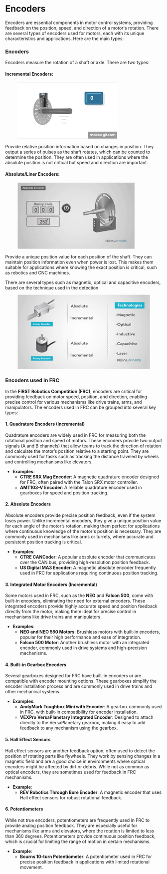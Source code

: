 # Encoders

Encoders are essential components in motor control systems, providing feedback on the position, speed, and direction of a motor's rotation. There are several types of encoders used for motors, each with its unique characteristics and applications. Here are the main types:

### **Encoders**

Encoders measure the rotation of a shaft or axle. There are two types:

#### **Incremental Encoders**:&#x20;

<figure><img src="../.gitbook/assets/Wr-16X.gif" alt=""><figcaption></figcaption></figure>

Provide relative position information based on changes in position. They output a series of pulses as the shaft rotates, which can be counted to determine the position. They are often used in applications where the absolute position is not critical but speed and direction are important.

#### **Absolute/Liner Encoders**:&#x20;

<figure><img src="../.gitbook/assets/65f854814fd223fc3678faf3_Rotary-Absolute-Encoder.gif" alt="" width="375"><figcaption></figcaption></figure>

Provide a unique position value for each position of the shaft. They can maintain position information even when power is lost. This makes them suitable for applications where knowing the exact position is critical, such as robotics and CNC machines.

There are several types such as magnetic, optical and capacitive encoders, based on the technique used in the detection&#x20;

<figure><img src="../.gitbook/assets/image (19).png" alt=""><figcaption></figcaption></figure>



### Encoders used in FRC&#x20;

In the **FIRST Robotics Competition (FRC)**, encoders are critical for providing feedback on motor speed, position, and direction, enabling precise control for various mechanisms like drive trains, arms, and manipulators. The encoders used in FRC can be grouped into several key types:

#### 1. **Quadrature Encoders (Incremental)**

Quadrature encoders are widely used in FRC for measuring both the rotational position and speed of motors. These encoders provide two output signals (A and B channels) that allow teams to track the direction of rotation and calculate the motor’s position relative to a starting point. They are commonly used for tasks such as tracking the distance traveled by wheels and controlling mechanisms like elevators.

* **Examples**:
  * **CTRE SRX Mag Encoder**: A magnetic quadrature encoder designed for FRC, often paired with the Talon SRX motor controller.
  * **AMT103-V Encoder**: A reliable quadrature encoder used in gearboxes for speed and position tracking.

#### 2. **Absolute Encoders**

Absolute encoders provide precise position feedback, even if the system loses power. Unlike incremental encoders, they give a unique position value for each angle of the motor’s rotation, making them perfect for applications where continuous knowledge of the motor's position is necessary. They are commonly used in mechanisms like arms or turrets, where accurate and persistent position tracking is critical.

* **Examples**:
  * **CTRE CANCoder**: A popular absolute encoder that communicates over the CAN bus, providing high-resolution position feedback.
  * **US Digital MA3 Encoder**: A magnetic absolute encoder frequently used in FRC for applications requiring continuous position tracking.

#### 3. **Integrated Motor Encoders (Incremental)**

Some motors used in FRC, such as the **NEO** and **Falcon 500**, come with built-in encoders, eliminating the need for external encoders. These integrated encoders provide highly accurate speed and position feedback directly from the motor, making them ideal for precise control in mechanisms like drive trains and manipulators.

* **Examples**:
  * **NEO and NEO 550 Motors**: Brushless motors with built-in encoders, popular for their high performance and ease of integration.
  * **Falcon 500 Motor**: Another brushless motor with an integrated encoder, commonly used in drive systems and high-precision mechanisms.

#### 4. **Built-in Gearbox Encoders**

Several gearboxes designed for FRC have built-in encoders or are compatible with encoder mounting options. These gearboxes simplify the encoder installation process and are commonly used in drive trains and other mechanical systems.

* **Examples**:
  * **AndyMark Toughbox Mini with Encoder**: A gearbox commonly used in FRC, with built-in compatibility for encoder installation.
  * **VEXPro VersaPlanetary Integrated Encoder**: Designed to attach directly to the VersaPlanetary gearbox, making it easy to add feedback to any mechanism using the gearbox.

#### 5. **Hall Effect Sensors**

Hall effect sensors are another feedback option, often used to detect the position of rotating parts like flywheels. They work by sensing changes in a magnetic field and are a good choice in environments where optical encoders might be affected by dirt or debris. While not as common as optical encoders, they are sometimes used for feedback in FRC mechanisms.

* **Example**:
  * **REV Robotics Through Bore Encoder**: A magnetic encoder that uses Hall effect sensors for robust rotational feedback.

#### 6. **Potentiometers**

While not true encoders, potentiometers are frequently used in FRC to provide analog position feedback. They are especially useful for mechanisms like arms and elevators, where the rotation is limited to less than 360 degrees. Potentiometers provide continuous position feedback, which is crucial for limiting the range of motion in certain mechanisms.

* **Example**:
  * **Bourns 10-turn Potentiometer**: A potentiometer used in FRC for precise position feedback in applications with limited rotational movement.

